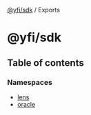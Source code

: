 [@yfi/sdk](README.md) / Exports

# @yfi/sdk

## Table of contents

### Namespaces

- [lens](modules/lens.md)
- [oracle](modules/oracle.md)
